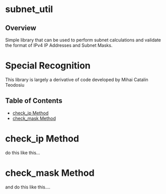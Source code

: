 # subnet_util

## Overview
Simple library that can be used to perform subnet calculations and validate
the format of IPv4 IP Addresses and Subnet Masks.

# Special Recognition
This library is largely a derivative of code developed by Mihai Catalin Teodosiu

## Table of Contents
  * [check_ip Method](#check_ip)
  * [check_mask Method](#check_mask)

# check_ip Method
do this like this...

# check_mask Method
and do this like this....
